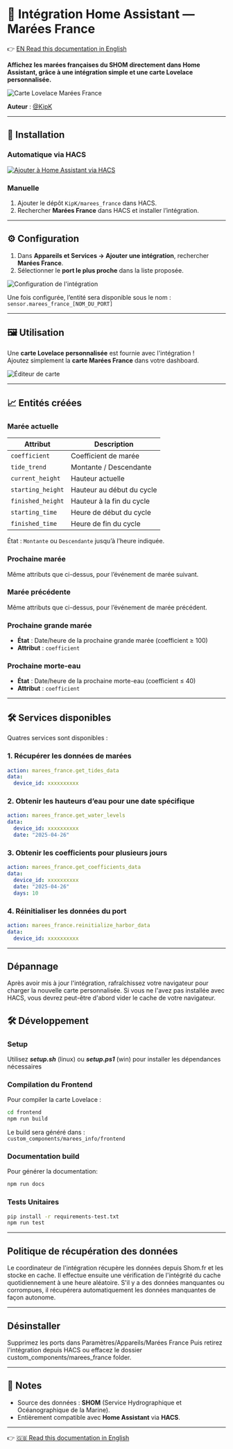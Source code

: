 # 🌊 Intégration Home Assistant — Marées France

👉 [EN Read this documentation in English](./README.md)

**Affichez les marées françaises du SHOM directement dans Home Assistant, grâce à une intégration simple et une carte Lovelace personnalisée.**

![Carte Lovelace Marées France](./img/card.png)

**Auteur** : [@KipK](https://github.com/KipK)

---

## 🚀 Installation

### Automatique via HACS

[![Ajouter à Home Assistant via HACS](https://my.home-assistant.io/badges/hacs_repository.svg)](https://my.home-assistant.io/redirect/hacs_repository/?owner=KipK&category=integration&repository=marees_france)

### Manuelle

1. Ajouter le dépôt `KipK/marees_france` dans HACS.
2. Rechercher **Marées France** dans HACS et installer l’intégration.

---

## ⚙️ Configuration

1. Dans **Appareils et Services → Ajouter une intégration**, rechercher **Marées France**.
2. Sélectionner le **port le plus proche** dans la liste proposée.

![Configuration de l'intégration](./img/integration-config.png)

Une fois configurée, l’entité sera disponible sous le nom :  
`sensor.marees_france_[NOM_DU_PORT]`

---

## 🖼️ Utilisation

Une **carte Lovelace personnalisée** est fournie avec l'intégration !  
Ajoutez simplement la **carte Marées France** dans votre dashboard.

![Éditeur de carte](./img/card-editor.png)

---

## 📈 Entités créées

### Marée actuelle

| Attribut             | Description                    |
|----------------------|---------------------------------|
| `coefficient`         | Coefficient de marée            |
| `tide_trend`          | Montante / Descendante          |
| `current_height`      | Hauteur actuelle                |
| `starting_height`     | Hauteur au début du cycle       |
| `finished_height`     | Hauteur à la fin du cycle       |
| `starting_time`       | Heure de début du cycle         |
| `finished_time`       | Heure de fin du cycle           |

État : `Montante` ou `Descendante` jusqu’à l’heure indiquée.

### Prochaine marée

Même attributs que ci-dessus, pour l’événement de marée suivant.

### Marée précédente

Même attributs que ci-dessus, pour l’événement de marée précédent.

### Prochaine grande marée

- **État** : Date/heure de la prochaine grande marée (coefficient ≥ 100)
- **Attribut** : `coefficient`

### Prochaine morte-eau

- **État** : Date/heure de la prochaine morte-eau (coefficient ≤ 40)
- **Attribut** : `coefficient`

---

## 🛠️ Services disponibles

Quatres services sont disponibles :

### 1. Récupérer les données de marées

```yaml
action: marees_france.get_tides_data
data:
  device_id: xxxxxxxxxx
```

### 2. Obtenir les hauteurs d’eau pour une date spécifique

```yaml
action: marees_france.get_water_levels
data:
  device_id: xxxxxxxxxx
  date: "2025-04-26"
```

### 3. Obtenir les coefficients pour plusieurs jours

```yaml
action: marees_france.get_coefficients_data
data:
  device_id: xxxxxxxxxx
  date: "2025-04-26"
  days: 10
```

### 4. Réinitialiser les données du port

```yaml
action: marees_france.reinitialize_harbor_data
data:
  device_id: xxxxxxxxxx
```

---

## Dépannage

Après avoir mis à jour l'intégration, rafraîchissez votre navigateur pour charger la nouvelle carte personnalisée.
Si vous ne l'avez pas installée avec HACS, vous devrez peut-être d'abord vider le cache de votre navigateur.

## 🛠️ Développement

### Setup

Utilisez ***setup.sh*** (linux) ou ***setup.ps1*** (win) pour installer les dépendances nécessaires

### Compilation du Frontend

Pour compiler la carte Lovelace :

```bash
cd frontend
npm run build
```

Le build sera généré dans :  
`custom_components/marees_info/frontend`

### Documentation build

Pour générer la documentation:

```bash
npm run docs
```

### Tests Unitaires

```bash
pip install -r requirements-test.txt
npm run test
```

---

## Politique de récupération des données

Le coordinateur de l'intégration récupère les données depuis Shom.fr et les stocke en cache.
Il effectue ensuite une vérification de l'intégrité du cache quotidiennement à une heure aléatoire. S'il y a des données manquantes ou corrompues, il récupérera automatiquement les données manquantes de façon autonome.

---

## Désinstaller

Supprimez les ports dans Paramètres/Appareils/Marées France
Puis retirez l'intégration depuis HACS ou effacez le dossier custom_components/marees_france folder.

---

## 🎯 Notes

- Source des données : **SHOM** (Service Hydrographique et Océanographique de la Marine).
- Entièrement compatible avec **Home Assistant** via **HACS**.

---

👉 [🇬🇧 Read this documentation in English](./README.md)
